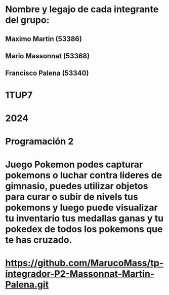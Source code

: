 # Nombre y legajo de cada integrante del grupo:
## Maximo Martin (53386)

## Mario Massonnat (53368)

## Francisco Palena (53340)

# 1TUP7
# 2024
# Programación 2
# Juego Pokemon podes capturar pokemons o luchar contra lideres de gimnasio, puedes utilizar objetos para curar o subir de nivels tus pokemons y luego puede visualizar tu inventario tus medallas ganas y tu pokedex de todos los pokemons que te has cruzado.

# https://github.com/MarucoMass/tp-integrador-P2-Massonnat-Martin-Palena.git
